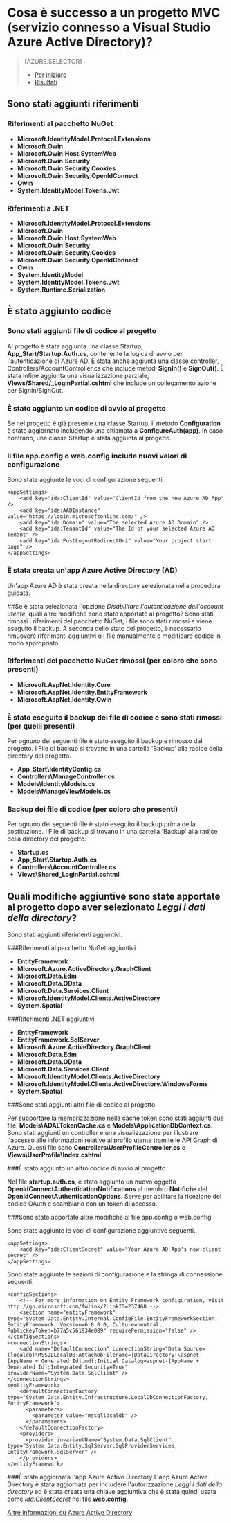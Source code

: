 <properties
	pageTitle="Cosa è successo a un progetto MVC (servizio connesso a Visual Studio Azure Active Directory)? | Microsoft Azure"
	description="Viene descritto cosa succede al progetto MVC quando ci si connette ad Azure AD mediante i servizi relazionati di Visual Studio."
	services="active-directory"
	documentationCenter="na"
	authors="TomArcher"
	manager="douge"
	editor=""/>

<tags
	ms.service="active-directory"
	ms.workload="web"
	ms.tgt_pltfrm="vs-what-happened"
	ms.devlang="na"
	ms.topic="article"
	ms.date="03/28/2016"
	ms.author="tarcher"/>

# Cosa è successo a un progetto MVC (servizio connesso a Visual Studio Azure Active Directory)?

> [AZURE.SELECTOR]
> - [Per iniziare](vs-active-directory-dotnet-getting-started.md)
> - [Risultati](vs-active-directory-dotnet-what-happened.md)



## Sono stati aggiunti riferimenti

### Riferimenti al pacchetto NuGet

- **Microsoft.IdentityModel.Protocol.Extensions**
- **Microsoft.Owin**
- **Microsoft.Owin.Host.SystemWeb**
- **Microsoft.Owin.Security**
- **Microsoft.Owin.Security.Cookies**
- **Microsoft.Owin.Security.OpenIdConnect**
- **Owin**
- **System.IdentityModel.Tokens.Jwt**

### Riferimenti a .NET

- **Microsoft.IdentityModel.Protocol.Extensions**
- **Microsoft.Owin**
- **Microsoft.Owin.Host.SystemWeb**
- **Microsoft.Owin.Security**
- **Microsoft.Owin.Security.Cookies**
- **Microsoft.Owin.Security.OpenIdConnect**
- **Owin**
- **System.IdentityModel**
- **System.IdentityModel.Tokens.Jwt**
- **System.Runtime.Serialization**

## È stato aggiunto codice

### Sono stati aggiunti file di codice al progetto

Al progetto è stata aggiunta una classe Startup, **App\_Start/Startup.Auth.cs**, contenente la logica di avvio per l'autenticazione di Azure AD. È stata anche aggiunta una classe controller, Controllers/AccountController.cs che include metodi **SignIn()** e **SignOut()**. È stata infine aggiunta una visualizzazione parziale, **Views/Shared/\_LoginPartial.cshtml** che include un collegamento azione per SignIn/SignOut.

### È stato aggiunto un codice di avvio al progetto

Se nel progetto è già presente una classe Startup, il metodo **Configuration** è stato aggiornato includendo una chiamata a **ConfigureAuth(app)**. In caso contrario, una classe Startup è stata aggiunta al progetto.

### Il file app.config o web.config include nuovi valori di configurazione

Sono state aggiunte le voci di configurazione seguenti.


	<appSettings>
	    <add key="ida:ClientId" value="ClientId from the new Azure AD App" />
	    <add key="ida:AADInstance" value="https://login.microsoftonline.com/" />
	    <add key="ida:Domain" value="The selected Azure AD Domain" />
	    <add key="ida:TenantId" value="The Id of your selected Azure AD Tenant" />
	    <add key="ida:PostLogoutRedirectUri" value="Your project start page" />
	</appSettings>

### È stata creata un'app Azure Active Directory (AD)
Un'app Azure AD è stata creata nella directory selezionata nella procedura guidata.

##Se è stata selezionata l'opzione *Disabilitare l'autenticazione dell'account utente*, quali altre modifiche sono state apportate al progetto?
Sono stati rimossi i riferimenti del pacchetto NuGet, i file sono stati rimossi e viene eseguito il backup. A seconda dello stato del progetto, è necessario rimuovere riferimenti aggiuntivi o i file manualmente o modificare codice in modo appropriato.

### Riferimenti del pacchetto NuGet rimossi (per coloro che sono presenti)

- **Microsoft.AspNet.Identity.Core**
- **Microsoft.AspNet.Identity.EntityFramework**
- **Microsoft.AspNet.Identity.Owin**

### È stato eseguito il backup dei file di codice e sono stati rimossi (per quelli presenti)

Per ognuno dei seguenti file è stato eseguito il backup e rimosso dal progetto. I File di backup si trovano in una cartella 'Backup' alla radice della directory del progetto.

- **App\_Start\\IdentityConfig.cs**
- **Controllers\\ManageController.cs**
- **Models\\IdentityModels.cs**
- **Models\\ManageViewModels.cs**

### Backup dei file di codice (per coloro che presenti)

Per ognuno dei seguenti file è stato eseguito il backup prima della sostituzione. I File di backup si trovano in una cartella 'Backup' alla radice della directory del progetto.

- **Startup.cs**
- **App\_Start\\Startup.Auth.cs**
- **Controllers\\AccountController.cs**
- **Views\\Shared\_LoginPartial.cshtml**

## Quali modifiche aggiuntive sono state apportate al progetto dopo aver selezionato *Leggi i dati della directory*?

Sono stati aggiunti riferimenti aggiuntivi.

###Riferimenti al pacchetto NuGet aggiuntivi

- **EntityFramework**
- **Microsoft.Azure.ActiveDirectory.GraphClient**
- **Microsoft.Data.Edm**
- **Microsoft.Data.OData**
- **Microsoft.Data.Services.Client**
- **Microsoft.IdentityModel.Clients.ActiveDirectory**
- **System.Spatial**

###Riferimenti .NET aggiuntivi

- **EntityFramework**
- **EntityFramework.SqlServer**
- **Microsoft.Azure.ActiveDirectory.GraphClient**
- **Microsoft.Data.Edm**
- **Microsoft.Data.OData**
- **Microsoft.Data.Services.Client**
- **Microsoft.IdentityModel.Clients.ActiveDirectory**
- **Microsoft.IdentityModel.Clients.ActiveDirectory.WindowsForms**
- **System.Spatial**

###Sono stati aggiunti altri file di codice al progetto

Per supportare la memorizzazione nella cache token sono stati aggiunti due file: **Models\\ADALTokenCache.cs** e **Models\\ApplicationDbContext.cs**. Sono stati aggiunti un controller e una visualizzazione per illustrare l'accesso alle informazioni relative al profilo utente tramite le API Graph di Azure. Questi file sono **Controllers\\UserProfileController.cs** e **Views\\UserProfile\\Index.cshtml**.

###È stato aggiunto un altro codice di avvio al progetto

Nel file **startup.auth.cs**, è stato aggiunto un nuovo oggetto **OpenIdConnectAuthenticationNotifications** al membro **Notifiche** del **OpenIdConnectAuthenticationOptions**. Serve per abilitare la ricezione del codice OAuth e scambiarlo con un token di accesso.

###Sono state apportate altre modifiche al file app.config o web.config

Sono state aggiunte le voci di configurazione aggiuntive seguenti.

	<appSettings>
	    <add key="ida:ClientSecret" value="Your Azure AD App's new client secret" />
	</appSettings>

Sono state aggiunte le sezioni di configurazione e la stringa di connessione seguenti.

	<configSections>
	    <!-- For more information on Entity Framework configuration, visit http://go.microsoft.com/fwlink/?LinkID=237468 -->
	    <section name="entityFramework" type="System.Data.Entity.Internal.ConfigFile.EntityFrameworkSection, EntityFramework, Version=6.0.0.0, Culture=neutral, PublicKeyToken=b77a5c561934e089" requirePermission="false" />
	</configSections>
	<connectionStrings>
	    <add name="DefaultConnection" connectionString="Data Source=(localdb)\MSSQLLocalDB;AttachDbFilename=|DataDirectory|\aspnet-[AppName + Generated Id].mdf;Initial Catalog=aspnet-[AppName + Generated Id];Integrated Security=True" providerName="System.Data.SqlClient" />
	</connectionStrings>
	<entityFramework>
	    <defaultConnectionFactory type="System.Data.Entity.Infrastructure.LocalDbConnectionFactory, EntityFramework">
	      <parameters>
	        <parameter value="mssqllocaldb" />
	      </parameters>
	    </defaultConnectionFactory>
	    <providers>
	      <provider invariantName="System.Data.SqlClient" type="System.Data.Entity.SqlServer.SqlProviderServices, EntityFramework.SqlServer" />
	    </providers>
	</entityFramework>


###È stata aggiornata l'app Azure Active Directory
L'app Azure Active Directory è stata aggiornata per includere l'autorizzazione *Leggi i dati della directory* ed è stata creata una chiave aggiuntiva che è stata quindi usata come *ida:ClientSecret* nel file **web.config**.

[Altre informazioni su Azure Active Directory](https://azure.microsoft.com/services/active-directory/)

<!---HONumber=AcomDC_0330_2016-->